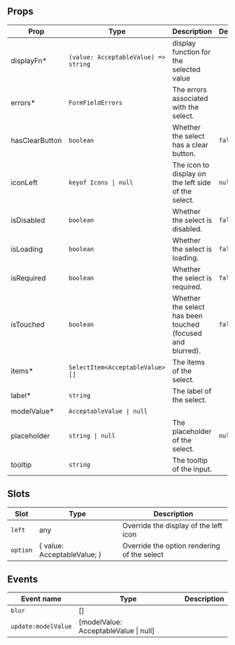 <!-- This file is automatically generated, do not edit manually. -->

<script setup>
import FormSelectPlayground from './FormSelectPlayground.vue'
</script>

<FormSelectPlayground />

## Props

| Prop | Type | Description | Default |
| ---- | ---- | ----------- | ------- |
| displayFn* | `(value: AcceptableValue) => string` | display function for the selected value |  |
| errors* | `FormFieldErrors` | The errors associated with the select. |  |
| hasClearButton | `boolean` | Whether the select has a clear button. | `false` |
| iconLeft | `keyof Icons \| null` | The icon to display on the left side of the select. | `null` |
| isDisabled | `boolean` | Whether the select is disabled. | `false` |
| isLoading | `boolean` | Whether the select is loading. | `false` |
| isRequired | `boolean` | Whether the select is required. | `false` |
| isTouched | `boolean` | Whether the select has been touched (focused and blurred). | `false` |
| items* | `SelectItem<AcceptableValue>[]` | The items of the select. |  |
| label* | `string` | The label of the select. |  |
| modelValue* | `AcceptableValue \| null` |  |  |
| placeholder | `string \| null` | The placeholder of the select. | `null` |
| tooltip | `string` | The tooltip of the input. |  |


## Slots

| Slot | Type | Description |
| --------- | ---- | ----------- |
| `left` | any | Override the display of the left icon |
| `option` | \{ value: AcceptableValue; \} | Override the option rendering of the select |


## Events

| Event name | Type | Description |
| ---------- | ---- | ----------- |
| `blur` | [] |  |
| `update:modelValue` | [modelValue: AcceptableValue \| null] |  |

